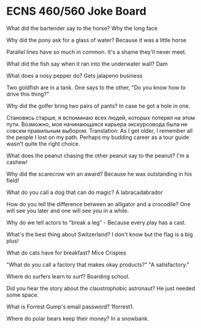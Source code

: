 # ECNS 460/560 Joke Board

What did the bartender say to the horse? Why the long face

Why did the pony ask for a glass of water? Because it was a little horse 

Parallel lines have so much in common. It's a shame they'll never meet.

What did the fish say when it ran into the underwater wall? Dam

What does a nosy pepper do? Gets jalapeno business

Two goldfish are in a tank. One says to the other, "Do you know how to drive this thing?"

Why did the golfer bring two pairs of pants? In case he got a hole in one.

Становясь старше, я вспоминаю всех людей, которых потерял на этом пути. Возможно, моя начинающаяся карьера экскурсовода была не совсем правильным выбором. 
Translation: 
As I get older, I remember all the people I lost on my path. Perhaps my budding career as a tour guide wasn't quite the right choice.

What does the peanut chasing the other peanut say to the peanut? I'm a cashew!

Why did the scarecrow win an award? Because he was outstanding in his field!

What do you call a dog that can do magic? A labracadabrador

How do you tell the difference between an alligator and a crocodile? One will see you later and one will see you in a while.

Why do we tell actors to "break a leg" - Because every play has a cast. 

What's the best thing about Switzerland? I don't know but the flag is a big plus!

What do cats have for breakfast? Mice Crispies

"What do you call a factory that makes okay products?" "A satisfactory."

Where do surfers learn to surf? Boarding school.

Did you hear the story about the claustrophobic astronaut? He just needed some space.

What is Forrest Gump's email password? 1forrest1.

Where do polar bears keep their money? In a snowbank.

